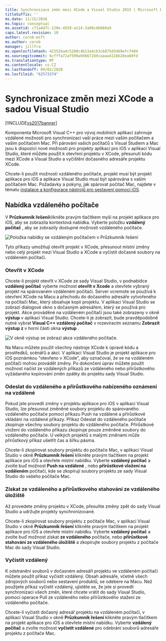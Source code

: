 ```yaml
---
title: Synchronizace změn mezi XCode a Visual Studio 2015 | Microsoft Docs
titleSuffix: ''
ms.date: 11/15/2016
ms.topic: conceptual
ms.assetid: c71a4d7c-120e-4559-a114-3a99c4b860a9
caps.latest.revision: 10
author: corob-msft
ms.author: corob
manager: jillfra
ms.openlocfilehash: 42352ba4c5260c4b13a4cb3c6875d3469efcf404
ms.sourcegitcommit: 6cfffa72af599a9d667249caaaa411bb28ea69fd
ms.translationtype: MT
ms.contentlocale: cs-CZ
ms.lasthandoff: 09/02/2020
ms.locfileid: "62573374"
---
```

# <a name="sync-changes-between-xcode-and-visual-studio"></a>Synchronizace změn mezi XCode a sadou Visual Studio
[!INCLUDE[vs2017banner](../includes/vs2017banner.md)]

Komponenta Microsoft Visual C++ pro vývoj mobilních aplikací zahrnuje vzdálené možnosti pro synchronizaci vaší práce mezi vaším počítačem a vaším počítačem Mac. Při párování vašich počítačů s Visual Studiem a Mac jsou k dispozici nové možnosti pro projekty aplikací pro iOS v aplikaci Visual Studio, které můžete použít k otevření projektu v XCode, přesunutí kódu mezi XCode a Visual Studio a vyčištění dočasného adresáře projektu XCode.

 Chcete-li použít možnosti vzdáleného počítače, projekt musí být projekt aplikace pro iOS a aplikace Visual Studio musí být spárována s vaším počítačem Mac. Požadavky a pokyny, jak spárovat počítač Mac, najdete v tématu [instalace a konfigurace nástrojů pro sestavení pomocí iOS](../cross-platform/install-and-configure-tools-to-build-using-ios.md).

## <a name="the-remote-machine-menu"></a>Nabídka vzdáleného počítače
 V **Průzkumník řešení**klikněte pravým tlačítkem myši na projekt aplikace pro iOS, aby se zobrazila kontextová nabídka. Vyberte položku **vzdálený počítač** , aby se zobrazily dostupné možnosti vzdáleného počítače.

 ![Položka nabídky se vzdáleným počítačem v Průzkumník řešení](../cross-platform/media/cppmdd-u2-remotemachine-menu.jpg "CPPMDD_U2_RemoteMachine_Menu")

 Tyto příkazy umožňují otevřít projekt v XCode, přesunout místní změny nebo celý projekt mezi Visual Studio a XCode a vyčistit dočasné soubory na vzdáleném počítači.

### <a name="open-in-xcode"></a>Otevřít v XCode
 Chcete-li projekt otevřít v XCode ze sady Visual Studio, v podnabídce **vzdálený počítač** vyberte možnost **otevřít v Xcode** a otevřete vybraný projekt na spárovaném vzdáleném počítači. Server vcremote se používá k otevření XCode na Macu a přechodu do dočasného adresáře vytvořeného na počítači Mac, který obsahuje kopii projektu. V aplikaci Visual Studio se zobrazí dialogové okno s dočasným adresářem, který se používá pro projekt. Akce prováděné na vzdáleném počítači jsou také zobrazeny v okně **výstup** v aplikaci Visual Studio. Chcete-li je zobrazit, bude pravděpodobně nutné vybrat **Visual C++ vzdálený počítač** v rozevíracím seznamu **Zobrazit výstup z** v horní části okna **výstup** .

 ![V okně výstup se zobrazí akce vzdáleného počítače.](../cross-platform/media/cppmdd-u2-remotemachine-output.png "CPPMDD_U2_RemoteMachine_Output")

 Na Macu můžete použít všechny nástroje XCode k úpravě kódu a prostředků, scénářů a akcí. V aplikaci Visual Studio je projekt aplikace pro iOS poznámkou "otevřeno v XCode", aby označoval, že se na vzdáleném počítači mohou provádět změny. Po dokončení úprav můžete použít možnost načíst ze vzdálených příkazů ze vzdáleného nebo přírůstkového vyžádaného kopírování změn zpátky do projektu sady Visual Studio.

### <a name="push-to-remote-and-incremental-push-to-remote"></a>Odeslat do vzdáleného a přírůstkového nabízeného oznámení na vzdálené
 Pokud jste provedli změny v projektu aplikace pro iOS v aplikaci Visual Studio, lze přesunout změněné soubory projektu do spárovaného vzdáleného počítače pomocí příkazu Push na vzdálené a přírůstkové vkládání na vzdálené příkazy. Příkaz Odeslat do vzdáleného počítače zkopíruje všechny soubory projektu do vzdáleného počítače. Přírůstkové vložení do vzdáleného příkazu zkopíruje pouze změněné soubory do vzdáleného počítače. U velkých projektů s malými změnami může přírůstkový příkaz ušetřit čas a šířku pásma.

 Chcete-li zkopírovat soubory projektu do počítače Mac, v aplikaci Visual Studio v okně **Průzkumník řešení** klikněte pravým tlačítkem na projekt aplikace pro iOS a otevřete místní nabídku. Vyberte **vzdálený počítač** a zvolte buď možnost **Push na vzdálené** , nebo **přírůstkové vložení na vzdáleném** počítači, kde se zkopírují soubory projektu ze sady Visual Studio do vašeho počítače Mac.

### <a name="pull-from-remote-and-incremental-pull-from-remote"></a>Získat ze vzdáleného a přírůstkového stahování ze vzdáleného úložiště
 Až provedete změny projektu v XCode, přesuňte změny zpět do sady Visual Studio a udržujte projekty synchronizované.

 Chcete-li zkopírovat soubory projektu z počítače Mac, v aplikaci Visual Studio v okně **Průzkumník řešení** klikněte pravým tlačítkem na projekt aplikace pro iOS a otevřete místní nabídku. Vyberte **vzdálený počítač** a zvolte buď možnost získat **ze vzdáleného** počítače, nebo **přírůstkové stahování ze vzdáleného úložiště** a zkopírujte soubory projektu z počítače Mac do sady Visual Studio.

### <a name="clean-remote"></a>Vyčistit vzdálený
 K odstranění souborů v dočasném adresáři projektu ve vzdáleném počítači můžete použít příkaz vyčistit vzdálený. Obsah adresáře, včetně všech zdrojových souborů nebo sestavení produktů, se odebere na Macu. Než použijete příkaz vyčistit vzdálený, ujistěte se, že jste si provedli synchronizaci všech změn, které chcete vrátit do sady Visual Studio, pomocí operace Pull ze vzdáleného nebo přírůstkového stažení ze vzdáleného počítače.

 Chcete-li vyčistit dočasný adresář projektu na vzdáleném počítači, v aplikaci Visual Studio v okně **Průzkumník řešení** klikněte pravým tlačítkem na projekt aplikace pro iOS a otevřete místní nabídku. Vyberte **vzdálený počítač** a zvolte možnost **vyčistit vzdálené** pro odebrání souborů adresáře projektu z počítače Mac.
